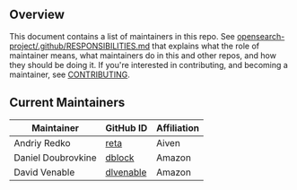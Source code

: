 ## Overview

This document contains a list of maintainers in this repo. See [opensearch-project/.github/RESPONSIBILITIES.md](https://github.com/opensearch-project/.github/blob/main/RESPONSIBILITIES.md#maintainer-responsibilities) that explains what the role of maintainer means, what maintainers do in this and other repos, and how they should be doing it. If you're interested in contributing, and becoming a maintainer, see [CONTRIBUTING](CONTRIBUTING.md).

## Current Maintainers

| Maintainer         | GitHub ID                                 | Affiliation |
| ------------------ | ----------------------------------------- | ----------- |
| Andriy Redko       | [reta](https://github.com/reta)           | Aiven       |
| Daniel Doubrovkine | [dblock](https://github.com/dblock)       | Amazon      |
| David Venable      | [dlvenable](https://github.com/dlvenable) | Amazon      |
